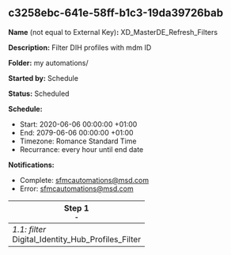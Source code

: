## c3258ebc-641e-58ff-b1c3-19da39726bab

**Name** (not equal to External Key)**:** XD_MasterDE_Refresh_Filters

**Description:** Filter DIH profiles with mdm ID

**Folder:** my automations/

**Started by:** Schedule

**Status:** Scheduled

**Schedule:**

* Start: 2020-06-06 00:00:00 +01:00
* End: 2079-06-06 00:00:00 +01:00
* Timezone: Romance Standard Time
* Recurrance: every hour until end date

**Notifications:**

* Complete: sfmcautomations@msd.com
* Error: sfmcautomations@msd.com

| Step 1<br>_<small>-</small>_ |
| --- |
| _1.1: filter_<br>Digital_Identity_Hub_Profiles_Filter |
